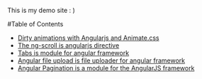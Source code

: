 This is my demo site : )

#Table of Contents

- [Dirty animations with Angularjs and Animate.css](http://nervgh.github.io/pages/angularjs-and-animatecss)
- [The ng-scroll is angularjs directive](http://nervgh.github.io/pages/ng-scroll)
- [Tabs is module for angular framework](http://nervgh.github.io/pages/angular-tabs)
- [Angular file upload is file uploader for angular framework](http://nervgh.github.io/pages/angular-file-upload)
- [Angular Pagination is a module for the AngularJS framework](http://nervgh.github.io/pages/angular-pagination)